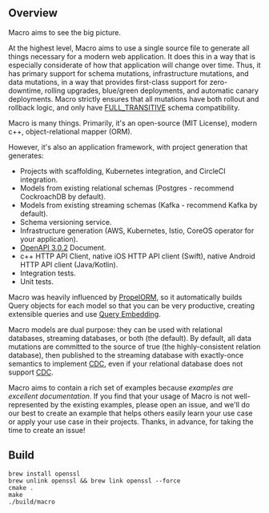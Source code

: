 
Overview
--------

Macro aims to see the big picture. 

At the highest level, Macro aims to use a single source file to generate all things necessary for a modern web application. It does this in a way that is especially considerate of how that application will change over time. Thus, it has primary support for schema mutations, infrastructure mutations, and data mutations, in a way that provides first-class support for zero-downtime, rolling upgrades, blue/green deployments, and automatic canary deployments. Macro strictly ensures that all mutations have both rollout and rollback logic, and only have [FULL_TRANSITIVE](https://docs.confluent.io/current/schema-registry/avro.html#summary) schema compatibility.

Macro is many things. Primarily, it's an open-source (MIT License), modern c++, object-relational mapper (ORM).

However, it's also an application framework, with project generation that generates:

  - Projects with scaffolding, Kubernetes integration, and CircleCI integration.
  - Models from existing relational schemas (Postgres - recommend CockroachDB by default).
  - Models from existing streaming schemas (Kafka - recommend Kafka by default).
  - Schema versioning service.
  - Infrastructure generation (AWS, Kubernetes, Istio, CoreOS operator for your application).
  - [OpenAPI 3.0.2](https://swagger.io/docs/specification/about/) Document.
  - c++ HTTP API Client, native iOS HTTP API client (Swift), native Android HTTP API client (Java/Kotlin).
  - Integration tests.
  - Unit tests.

Macro was heavily influenced by [PropelORM](http://propelorm.org), so it automatically builds Query objects for each model so that you can be very productive, creating extensible queries and use [Query Embedding](http://propelorm.org/documentation/04-relationships.html). 

Macro models are dual purpose: they can be used with relational databases, streaming databases, or both (the default). By default, all data mutations are committed to the source of true (the highly-consistent relation database), then published to the streaming database with exactly-once semantics to implement [CDC](https://en.wikipedia.org/wiki/Change_data_capture), even if your relational database does not support [CDC](https://en.wikipedia.org/wiki/Change_data_capture).

Macro aims to contain a rich set of examples because *examples are excellent documentation*. If you find that your usage of Macro is not well-represented by the existing examples, please open an issue, and we'll do our best to create an example that helps others easily learn your use case or apply your use case in their projects. Thanks, in advance, for taking the time to create an issue!



Build
-----

```
brew install openssl
brew unlink openssl && brew link openssl --force
cmake .
make
./build/macro
```
